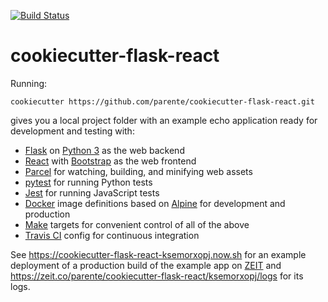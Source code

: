 [![Build Status](https://travis-ci.com/parente/cookiecutter-flask-react.svg?branch=master)](https://travis-ci.com/parente/cookiecutter-flask-react)

# cookiecutter-flask-react

Running:

```
cookiecutter https://github.com/parente/cookiecutter-flask-react.git
```

gives you a local project folder with an example echo application ready for
development and testing with:

* [Flask](http://flask.pocoo.org/) on [Python 3](https://python.org) as the web backend
* [React](https://reactjs.org/) with [Bootstrap](http://getbootstrap.com/) as the web frontend
* [Parcel](https://parceljs.org/) for watching, building, and minifying web assets
* [pytest](https://docs.pytest.org/en/latest/) for running Python tests
* [Jest](https://jestjs.io/) for running JavaScript tests
* [Docker](https://www.docker.com/) image definitions based on [Alpine](https://alpinelinux.org/) for development and production
* [Make](https://www.gnu.org/software/make/) targets for convenient control of all of the above
* [Travis CI](http://travis-ci.org) config for continuous integration

See https://cookiecutter-flask-react-ksemorxopj.now.sh for an example deployment of a production build of the example app on [ZEIT](https://zeit.co) and https://zeit.co/parente/cookiecutter-flask-react/ksemorxopj/logs for its logs.